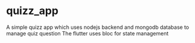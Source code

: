 # quizz_app

A simple quizz app which uses nodejs backend and mongodb database to manage quiz question
The flutter uses bloc for state management
